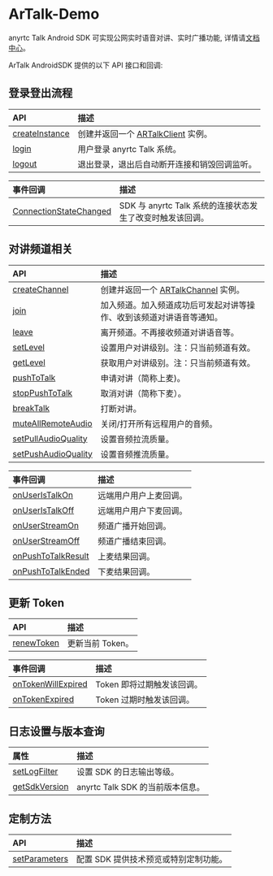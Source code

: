 # ArTalk-Demo
anyrtc Talk Android SDK 可实现公网实时语音对讲、实时广播功能, 详情请[文档中心](https://docs.anyrtc.io/cn/Talk/product_rtk)。

ArTalk AndroidSDK 提供的以下 API 接口和回调:

## 登录登出流程

| API                                 | 描述                                |
| :---------------------------------- | :---------------------------------- |
| [createInstance](https://docs.anyrtc.io/cn/Talk/api-ref/rtk_android/android_rtk_irtkservice#createinstance)  | 创建并返回一个 [ARTalkClient](https://docs.anyrtc.io/cn/Talk/api-ref/rtk_android/android_rtk_irtkservice) 实例。|
| [login](https://docs.anyrtc.io/cn/Talk/api-ref/rtk_android/android_rtk_irtkservice#login)  | 用户登录 anyrtc Talk 系统。|
| [logout](https://docs.anyrtc.io/cn/Talk/api-ref/rtk_android/android_rtk_irtkservice#logout)  | 退出登录，退出后自动断开连接和销毁回调监听。|

| 事件回调                               | 描述                                |
| :---------------------------------- | :---------------------------------- |
| [ConnectionStateChanged](https://docs.anyrtc.io/cn/Talk/api-ref/rtk_android/android_rtk_irtkserviceeventhandler#onconnectionstatechanged)  | SDK 与 anyrtc Talk 系统的连接状态发生了改变时触发该回调。|

## 对讲频道相关
| API                                 | 描述                                |
| :---------------------------------- | :---------------------------------- |
| [createChannel](https://docs.anyrtc.io/cn/Talk/api-ref/rtk_android/android_rtk_irtkservice#createchannel)  | 创建并返回一个 [ARTalkChannel](https://docs.anyrtc.io/cn/Talk/api-ref/rtk_android/class/android_ichannel_class) 实例。|
| [join](https://docs.anyrtc.io/cn/Talk/api-ref/rtk_android/class/android_ichannel_class#join)  | 加入频道。加入频道成功后可发起对讲等操作、收到该频道对讲语音等通知。|
| [leave](https://docs.anyrtc.io/cn/Talk/api-ref/rtk_android/class/android_ichannel_class#leave)  | 离开频道。不再接收频道对讲语音等。|
| [setLevel](https://docs.anyrtc.io/cn/Talk/api-ref/rtk_android/class/android_ichannel_class#setlevel)  | 设置用户对讲级别。注：只当前频道有效。|
| [getLevel](https://docs.anyrtc.io/cn/Talk/api-ref/rtk_android/class/android_ichannel_class#getlevel)  | 获取用户对讲级别。注：只当前频道有效。|
| [pushToTalk](https://docs.anyrtc.io/cn/Talk/api-ref/rtk_android/class/android_ichannel_class#pushtotalk)  | 申请对讲（简称上麦)。|
| [stopPushToTalk](https://docs.anyrtc.io/cn/Talk/rtk_android/class/android_ichannel_class#stoppushtotalk)  | 取消对讲（简称下麦）。|
| [breakTalk](https://docs.anyrtc.io/cn/Talk/api-ref/rtk_android/class/android_ichannel_class#breaktalk)  | 打断对讲。|
| [muteAllRemoteAudio](https://docs.anyrtc.io/cn/Talk/api-ref/rtk_android/class/android_ichannel_class#muteallremoteaudio)  | 关闭/打开所有远程用户的音频。|
| [setPullAudioQuality](https://docs.anyrtc.io/cn/Talk/api-ref/rtk_android/class/android_ichannel_class#setpullaudioquality)  | 设置音频拉流质量。|
| [setPushAudioQuality](https://docs.anyrtc.io/cn/Talk/api-ref/rtk_android/class/android_ichannel_class#setpushaudioquality)  | 设置音频推流质量。|

| 事件回调                               | 描述                                |
| :---------------------------------- | :---------------------------------- |
| [onUserIsTalkOn](https://docs.anyrtc.io/cn/Talk/api-ref/rtk_android/class/android_ichanneleventhandler_class#onuseristalkon)  | 远端用户用户上麦回调。|
| [onUserIsTalkOff](https://docs.anyrtc.io/cn/Talk/api-ref/rtk_android/class/android_ichanneleventhandler_class#onuseristalkoff)  | 远端用户用户下麦回调。|
| [onUserStreamOn](https://docs.anyrtc.io/cn/Talk/api-ref/rtk_android/class/android_ichanneleventhandler_class#onuserstreamon)  | 频道广播开始回调。|
| [onUserStreamOff](https://docs.anyrtc.io/cn/Talk/api-ref/rtk_android/class/android_ichanneleventhandler_class#onuserstreamoff)  | 频道广播结束回调。|
| [onPushToTalkResult](https://docs.anyrtc.io/cn/Talk/api-ref/rtk_android/class/android_ichanneleventhandler_class#onpushtotalkresult)  | 上麦结果回调。|
| [onPushToTalkEnded](https://docs.anyrtc.io/cn/Talk/api-ref/rtk_android/class/android_ichanneleventhandler_class#onpushtotalkended)  | 下麦结果回调。|

## 更新 Token
| API                                 | 描述                                |
| :---------------------------------- | :---------------------------------- |
| [renewToken](https://docs.anyrtc.io/cn/Talk/api-ref/rtk_android/android_rtk_irtkservice#renewtoken)  | 更新当前 Token。|  

| 事件回调                                 | 描述                                |
| :---------------------------------- | :---------------------------------- |
| [onTokenWillExpired](https://docs.anyrtc.io/cn/Talk/api-ref/rtk_android/android_rtk_irtkserviceeventhandler#ontokenwillexpired)  | Token 即将过期触发该回调。|   
| [onTokenExpired](https://docs.anyrtc.io/cn/Talk/api-ref/rtk_android/android_rtk_irtkserviceeventhandler#ontokenexpired)  | Token 过期时触发该回调。|    
     


## 日志设置与版本查询
| 属性                               | 描述                                |
| :---------------------------------- | :---------------------------------- |
| [setLogFilter](https://docs.anyrtc.io/cn/Talk/api-ref/rtk_android/android_rtk_irtkservice#setlogfilter)  | 设置 SDK 的日志输出等级。 |  
| [getSdkVersion](https://docs.anyrtc.io/cn/Talk/api-ref/rtk_android/android_rtk_irtkservice#getsdkversion)  | anyrtc Talk SDK 的当前版本信息。| 


## 定制方法
| API                                 | 描述                                |
| :---------------------------------- | :---------------------------------- |
| [setParameters](https://docs.anyrtc.io/cn/Talk/api-ref/rtk_android/android_rtk_irtkservice#setparameters)  | 配置 SDK 提供技术预览或特别定制功能。| 
